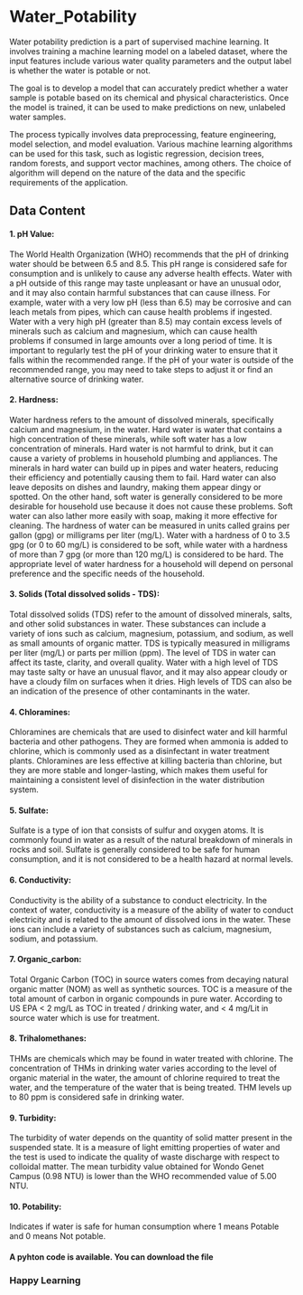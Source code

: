# Water_Potability

Water potability prediction is a part of supervised machine learning. It involves training a machine learning model on a labeled dataset, where the input features include various water quality parameters and the output label is whether the water is potable or not.

The goal is to develop a model that can accurately predict whether a water sample is potable based on its chemical and physical characteristics. Once the model is trained, it can be used to make predictions on new, unlabeled water samples.

The process typically involves data preprocessing, feature engineering, model selection, and model evaluation. Various machine learning algorithms can be used for this task, such as logistic regression, decision trees, random forests, and support vector machines, among others. The choice of algorithm will depend on the nature of the data and the specific requirements of the application.

## Data Content

#### 1. pH Value: 

The World Health Organization (WHO) recommends that the pH of drinking water should be between 6.5 and 8.5. This pH range is considered safe for consumption and is unlikely to cause any adverse health effects. Water with a pH outside of this range may taste unpleasant or have an unusual odor, and it may also contain harmful substances that can cause illness. For example, water with a very low pH (less than 6.5) may be corrosive and can leach metals from pipes, which can cause health problems if ingested. Water with a very high pH (greater than 8.5) may contain excess levels of minerals such as calcium and magnesium, which can cause health problems if consumed in large amounts over a long period of time. It is important to regularly test the pH of your drinking water to ensure that it falls within the recommended range. If the pH of your water is outside of the recommended range, you may need to take steps to adjust it or find an alternative source of drinking water.

#### 2. Hardness:

Water hardness refers to the amount of dissolved minerals, specifically calcium and magnesium, in the water. Hard water is water that contains a high concentration of these minerals, while soft water has a low concentration of minerals. Hard water is not harmful to drink, but it can cause a variety of problems in household plumbing and appliances. The minerals in hard water can build up in pipes and water heaters, reducing their efficiency and potentially causing them to fail. Hard water can also leave deposits on dishes and laundry, making them appear dingy or spotted. On the other hand, soft water is generally considered to be more desirable for household use because it does not cause these problems. Soft water can also lather more easily with soap, making it more effective for cleaning. The hardness of water can be measured in units called grains per gallon (gpg) or milligrams per liter (mg/L). Water with a hardness of 0 to 3.5 gpg (or 0 to 60 mg/L) is considered to be soft, while water with a hardness of more than 7 gpg (or more than 120 mg/L) is considered to be hard. The appropriate level of water hardness for a household will depend on personal preference and the specific needs of the household.

 #### 3. Solids (Total dissolved solids - TDS):
 
 Total dissolved solids (TDS) refer to the amount of dissolved minerals, salts, and other solid substances in water. These substances can include a variety of ions such as calcium, magnesium, potassium, and sodium, as well as small amounts of organic matter. TDS is typically measured in milligrams per liter (mg/L) or parts per million (ppm). The level of TDS in water can affect its taste, clarity, and overall quality. Water with a high level of TDS may taste salty or have an unusual flavor, and it may also appear cloudy or have a cloudy film on surfaces when it dries. High levels of TDS can also be an indication of the presence of other contaminants in the water.

#### 4. Chloramines:

Chloramines are chemicals that are used to disinfect water and kill harmful bacteria and other pathogens. They are formed when ammonia is added to chlorine, which is commonly used as a disinfectant in water treatment plants. Chloramines are less effective at killing bacteria than chlorine, but they are more stable and longer-lasting, which makes them useful for maintaining a consistent level of disinfection in the water distribution system.

#### 5. Sulfate: 

Sulfate is a type of ion that consists of sulfur and oxygen atoms. It is commonly found in water as a result of the natural breakdown of minerals in rocks and soil. Sulfate is generally considered to be safe for human consumption, and it is not considered to be a health hazard at normal levels.

#### 6. Conductivity: 

Conductivity is the ability of a substance to conduct electricity. In the context of water, conductivity is a measure of the ability of water to conduct electricity and is related to the amount of dissolved ions in the water. These ions can include a variety of substances such as calcium, magnesium, sodium, and potassium.

#### 7. Organic_carbon:

Total Organic Carbon (TOC) in source waters comes from decaying natural organic matter (NOM) as well as synthetic sources. TOC is a measure of the total amount of carbon in organic compounds in pure water. According to US EPA < 2 mg/L as TOC in treated / drinking water, and < 4 mg/Lit in source water which is use for treatment.

#### 8. Trihalomethanes: 

THMs are chemicals which may be found in water treated with chlorine. The concentration of THMs in drinking water varies according to the level of organic material in the water, the amount of chlorine required to treat the water, and the temperature of the water that is being treated. THM levels up to 80 ppm is considered safe in drinking water.

#### 9. Turbidity: 

The turbidity of water depends on the quantity of solid matter present in the suspended state. It is a measure of light emitting properties of water and the test is used to indicate the quality of waste discharge with respect to colloidal matter. The mean turbidity value obtained for Wondo Genet Campus (0.98 NTU) is lower than the WHO recommended value of 5.00 NTU.

#### 10. Potability: 

Indicates if water is safe for human consumption where 1 means Potable and 0 means Not potable.

#### A pyhton code is available. You can download the file

### Happy Learning

